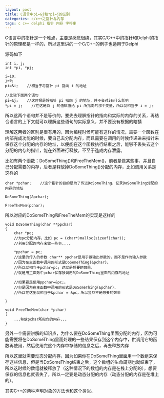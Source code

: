```yaml
---
layout: post
title: C语言中pi=&j和*pi=j的区别
categories: c/c++之指针与内存
tags: c c++ delphi 指针 内存 字符串
---
```



C语言中的指针是一个难点，主要是感觉很绕，其实C/C++中的指针和Delphi的指针的原理都是一样的，所以这里讲的一个C/C++的例子也适用于Delphi

源码如下

    int i, j;
    int *pi, *pj;
    
    i=10;
    j=9;
    pi=&i;    //相当于将指针 pi 指向 i 的地址
    
    //比较下面两个语句
    pi=&j;    //这时候是将指针 pi 指向 j 的地址，并不会对i有什么影响
    *pi = j;    //在这是将 j 的值赋值给 pi 所指向的那个变量，所以就相当于 i = j;

所以这两个语句并不是等价的，要先去理解指针的指向和实际的内存的关系，再结合语言的上下文就可以理解这些语句的实际意义，并不要没有根据的瞎猜

理解这两者的区别是很有用的，因为编程时候可能有这样的情况，需要一个函数在内部完成功能的时候，要自己去分配内存，而且需要在调用的时候传递进来指针来保存这个分配的内存的地址，以便能在这个函数执行结束之后，能够不丢失去这个分配的内存的指针，能在外面进行释放，不至于造成内存泄露。

比如有两个函数：DoSomeThing()和FreeTheMem()，前者是做某些事，并且自己分配需要的内存，后者是释放掉DoSomeThing()分配的内存，比如调用关系是这样的

    char *pchar;    //这个指针的目的是为了传进DoSomeThing，记录DoSomeThing分配的内存的地址
    
    DoSomeThing(&pchar);
    
    FreeTheMem(pchar);

所以对应的DoSomeThing和FreeTheMem的实现是这样的

    void DoSomeThing(char **ppchar)
    {
        char *pc;
        //为pc分配内存，比如 pc = (char*)malloc(sizeof(char));
        //利用分配的内存来做一些事....
      
        *ppchar = pc;
        //这里的传入的参数 char** ppchar是用于做输出参数的，而不是作为输入参数
        //因为在主函数中调用的形式是DoSomeThing(&pchar)，
        //所以就相当于pchar=pc; 这就是想要的效果，
        //就是用主函数中pchar保存被调用的DoSomeThing里面的内存的地址
    
        //如果要是使用ppchar=&pc;，
        //但是因为在主函数中调用的形式是DoSomeThing(&pchar)，
        //所以在这里就相当于&pchar = &pc，所以显然不是想要的效果
    
    }
    
    void FreeTheMem(char *pchar)
    {
        ...释放pchar所指向的内存...
    }

另外一个需要讲解的知识点，为什么要在DoSomeThing里面分配的内存，因为可能需要将在DoSomeThing里面处理的一些结果保存到这个内存中，供调用它的函数再使用，然后使用完这个内存中存储的信息之后，再去释放内存

所以这里就需要动态分配内存，因为如果你在DoSomeThing里面用一个数组来保存这些信息，但是当DoSomeThing结束之后，这个数组的生命周期也就结束了，所以这时候的数组就被释放了（这种情况下的数组的内存是在栈上分配的），想要保存的信息也就丢失了，所以一定要是动态分配的内存（动态分配的内存是在堆上的）。

其实C++的两种声明对象的方法也和这个类似。